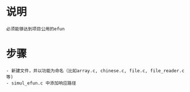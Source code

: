 # 说明 #
    必须能够达到项目公用的efun

# 步骤 #
    - 新建文件，并以功能为命名（比如array.c, chinese.c, file.c, file_reader.c等)  
    - simul_efun.c 中添加响应路径

